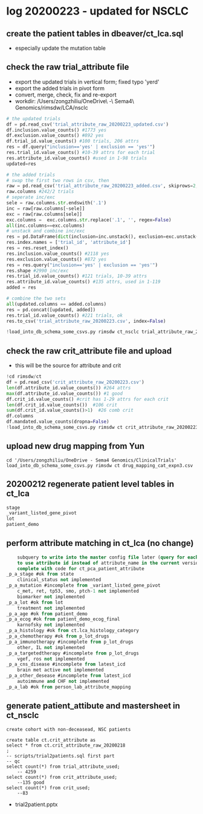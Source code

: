 # log 20200223 - updated for NSCLC
## create the patient tables in dbeaver/ct_lca.sql
* especially update the mutation table

## check the raw trial_attribute file
* export the updated trials in vertical form; fixed typo 'yerd'
* export the added trials in pivot form
* convert, merge, check, fix and re-export
* workdir: /Users/zongzhiliu/OneDrive\ -\ Sema4\ Genomics/rimsdw/LCA/nsclc
```python
# the updated trials
df = pd.read_csv('trial_attribute_raw_20200223_updated.csv')
df.inclusion.value_counts() #1773 yes
df.exclusion.value_counts() #892 yes
df.trial_id.value_counts() #100 trials, 206 attrs
res = df.query("inclusion=='yes' | exclusion == 'yes'")
res.trial_id.value_counts() #10-39 attrs for each trial
res.attribute_id.value_counts() #used in 1-98 trials
updated=res

# the added trials
# swap the first two rows in csv, then
raw = pd.read_csv('trial_attribute_raw_20200223_added.csv', skiprows=2, index_col=0)
raw.columns #242/2 trials
# seperate inc/exc
sele = raw.columns.str.endswith('.1')
inc = raw[raw.columns[~sele]]
exc = raw[raw.columns[sele]]
exc.columns =  exc.columns.str.replace('.1', '', regex=False)
all(inc.columns==exc.columns)
# unstack and combine inc/exc
res = pd.DataFrame(dict(inclusion=inc.unstack(), exclusion=exc.unstack()))
res.index.names = ['trial_id', 'attribute_id']
res = res.reset_index()
res.inclusion.value_counts() #2118 yes
res.exclusion.value_counts() #872 yes
res = res.query("inclusion=='yes' | exclusion == 'yes'")
res.shape #2990 inc/exc
res.trial_id.value_counts() #121 trials, 10-39 attrs
res.attribute_id.value_counts() #135 attrs, used in 1-119
added = res

# combine the two sets
all(updated.columns == added.columns)
res = pd.concat([updated, added])
res.trial_id.value_counts() #221 trials, ok
res.to_csv('trial_attribute_raw_20200223.csv', index=False)

!load_into_db_schema_some_csvs.py rimsdw ct_nsclc trial_attribute_raw_20200223.csv -d
```
## check the raw crit_attribute file and upload
* this will be the source for attribute and crit
```python
!cd rimsdw/ct
df = pd.read_csv('crit_attribute_raw_20200223.csv')
len(df.attribute_id.value_counts()) #264 attrs
max(df.attribute_id.value_counts()) #1 good
df.crit_id.value_counts() #crit has 1-29 attrs for each crit
len(df.crit_id.value_counts())  #106 crit
sum(df.crit_id.value_counts()>1)  #26 comb crit
df.columns
df.mandated.value_counts(dropna=False)
!load_into_db_schema_some_csvs.py rimsdw ct crit_attribute_raw_20200223.csv
```
## upload new drug mapping from Yun
```
cd '/Users/zongzhiliu/OneDrive - Sema4 Genomics/ClinicalTrials'
load_into_db_schema_some_csvs.py rimsdw ct drug_mapping_cat_expn3.csv
```

## 20200212 regenerate patient level tables in ct_lca
```ct_lca.sql
stage
_variant_listed_gene_pivot
lot
patient_demo
```
## perform attribute matching in ct_lca (no change)
```ct_lca_to_attribute.sql
    subquery to write into the master config file later (query for each attribute)
    to use attribute id instead of attribute_name in the current version
    complete with code for ct_pca_patient_attribute
_p_a_stage #ok from state
    clinical_status not implemented
_p_a_mutation #incomplete from _variant_listed_gene_pivot
    c_met, ret, tp53, smo, ptch-1 not implemented
    biomarker not implemented
_p_a_lot #ok from lot
    treatment not implemented
_p_a_age #ok from patient_demo
_p_a_ecog #ok from patient_demo_ecog_final
    karnofsky not implemented
_p_a_histology #ok from ct.lca_histology_category
_p_a_chemotherapy #ok from p_lot_drugs
_p_a_immunotherapy #incomplete from p_lot_drugs
    other, IL not implemented
_p_a_targetedtherapy #incomplete from p_lot_drugs
    vgef, ros not implemented
_p_a_cns_disease #incomplete from latest_icd
    brain met active not implemented
_p_a_other_desease #incomplete from latest_icd
    autoimmune and CHF not implemented
_p_a_lab #ok from person_lab_attribute_mapping
```
## generate patient_attibute and mastersheet in ct_nsclc
```ct_nsclc, trial2patient.sql
create cohort with non-deceasead, NSC patients

create table ct.crit_attribute as
select * from ct.crit_attribute_raw_20200218
;
-- scripts/trial2patients.sql first part
-- qc
select count(*) from trial_attribute_used;
    -- 4259
select count(*) from crit_attribute_used; 
    --135 good
select count(*) from crit_used;
    --83
```
* trial2patient.pptx
```




